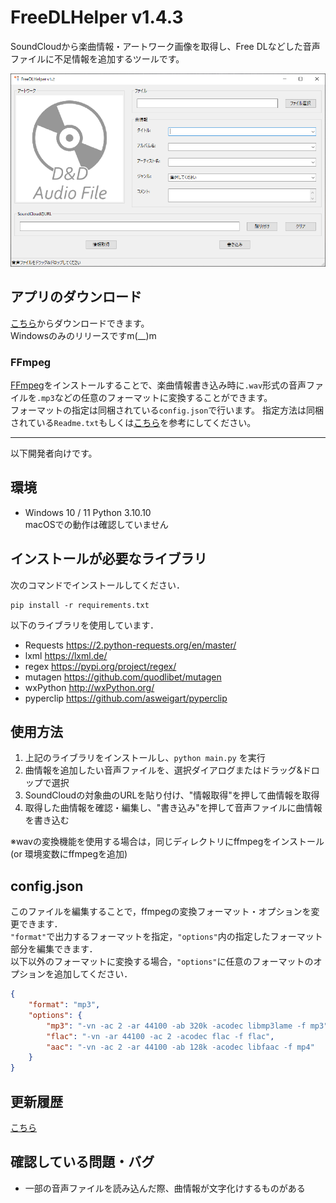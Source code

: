 # FreeDLHelper v1.4.3
SoundCloudから楽曲情報・アートワーク画像を取得し、Free DLなどした音声ファイルに不足情報を追加するツールです。

<img src='Resources/fdh_window.png' alt='画面'>

## アプリのダウンロード
[こちら](https://github.com/Massu0921/FreeDLHelper/releases)からダウンロードできます。  
Windowsのみのリリースですm(__)m

### FFmpeg
[FFmpeg](https://ffmpeg.org/download.html#build-windows)をインストールすることで、楽曲情報書き込み時に`.wav`形式の音声ファイルを`.mp3`などの任意のフォーマットに変換することができます。  
フォーマットの指定は同梱されている`config.json`で行います。
指定方法は同梱されている`Readme.txt`もしくは[こちら](#configjson)を参考にしてください。

---
以下開発者向けです。
## 環境
- Windows 10 / 11 Python 3.10.10  
macOSでの動作は確認していません

## インストールが必要なライブラリ
次のコマンドでインストールしてください．  
```
pip install -r requirements.txt
```

以下のライブラリを使用しています．  
- Requests https://2.python-requests.org/en/master/
- lxml https://lxml.de/
- regex https://pypi.org/project/regex/
- mutagen https://github.com/quodlibet/mutagen
- wxPython http://wxPython.org/
- pyperclip https://github.com/asweigart/pyperclip

## 使用方法
1. 上記のライブラリをインストールし、`python main.py` を実行
2. 曲情報を追加したい音声ファイルを、選択ダイアログまたはドラッグ&ドロップで選択
3. SoundCloudの対象曲のURLを貼り付け、"情報取得"を押して曲情報を取得
4. 取得した曲情報を確認・編集し、"書き込み"を押して音声ファイルに曲情報を書き込む

※wavの変換機能を使用する場合は，同じディレクトリにffmpegをインストール (or 環境変数にffmpegを追加)  

## config.json
このファイルを編集することで，ffmpegの変換フォーマット・オプションを変更できます．  
`"format"`で出力するフォーマットを指定，`"options"`内の指定したフォーマット部分を編集できます．  
以下以外のフォーマットに変換する場合，`"options"`に任意のフォーマットのオプションを追加してください．  
```json
{
    "format": "mp3",
    "options": {
        "mp3": "-vn -ac 2 -ar 44100 -ab 320k -acodec libmp3lame -f mp3",
        "flac": "-vn -ar 44100 -ac 2 -acodec flac -f flac",
        "aac": "-vn -ac 2 -ar 44100 -ab 128k -acodec libfaac -f mp4"
    }
}
```

## 更新履歴
[こちら](./CHANGELOG.md)

## 確認している問題・バグ
- 一部の音声ファイルを読み込んだ際、曲情報が文字化けするものがある
